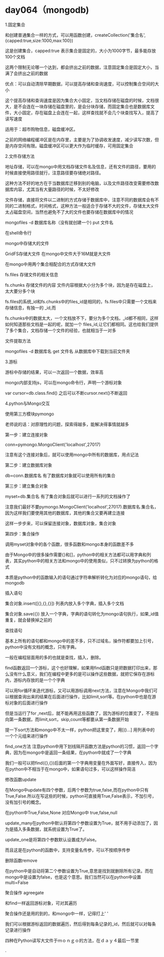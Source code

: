 # day064（mongodb)

1.固定集合

和创建普通集合一样的方式，可以用函数创建，createCollection('集合名',{capped:true,size:1000,max:100})

这是创建集合，capped:true 表示集合是固定的，大小为1000字节，最多能存放100个文档

这两个限制无论哪一个达到，都会挤出之前的数据，注意固定集合是固定大小，当满了会挤出之前的数据

优点：可以自动清除早期数据，可以提高存储和查询速度，可以控制集合空间的大小

这个提高存储和查询速度是因为集合大小固定，当文档存储在磁盘的时候，文档很大，是不会连在一块存储在磁盘里的，是会分块存储，而固定集合也是数据库文件，大小固定，存在磁盘上会连在一起，这样查找就不会几个块查找写入，提高了读写速度

适用于：超市购物信息，磁盘缓冲区。

之前的网络编程缓冲区是在内存里，主要是为了协调收发速度，减少读写次数，但是内存空间有限。磁盘缓冲区可以更大作为临时缓存，可用固定集合



2.文件存储方法

地址存储，可以在mongo中用文档存储文件名及信息，还有文件的路径，要用的时候直接使用路径就行，注意路径要存储绝对路径。

这种方法不好的地方在于当数据库迁移到别的电脑，以及文件路径改变需要修改数据库内容，尤其当有大量路径的时候，不太好修改

文件存储，直接将文件以二进制的方式存储于数据库中，注意不同的数据库会有不同的二进制格式，时间格式，这种方法一般适合于存储不大的文件，存储太大文件太占磁盘空间，当然也避免不了大的文件也要存储在数据库中的情况

mongofiles -d 数据库名称（没有就创建一个) put 文件名 

在shell命令行

mongo中存储大的文件

GridFS存储大文件 在mongo中文件大于16M就是大文件

在mongo中用两个集合相配合的方式存储大文件

fs.files 存储文件的相关信息

fs.chunks 存储文件的内容 文件内容根据大小分为多个块，因为是存在磁盘上，太大要分多个块

fs.files的系统_id和fs.chunks中的files_id是相同的，fs.files中只需要一个文档来存储信息，有独一的 _id,而

fs.chunks中的数据太大，一个文档放不下，要分为多个文档，_id都不相同，这样如何知道那些文档是一起的呢，就加一个 files_id,让它们都相同。这也给我们提供了多个集合，文档存储一个文件的经验，也就相当于一对多

文件提取方法

mongofiles -d 数据库名 get 文件名  从数据库中下载到当前文件夹

3.游标

游标中存储的结果，可以一次返回一个数据，效率高

mongo内部支持js，可以在mongo命令行，声明一个游标对象

var cursor=db.class.find()    之后可以不断cursor.next()不断返回



4.python与Mongo交互

使用第三方模块pymongo

老师说的话：对原理性的问题，探索得越多，能解决得事情就越多

第一步：建立连接对象

conn=pymongo.MongoClient('localhost',27017)

注意有这个连接对象后，就可以使用mongo中所有的数据库，用点记法

第二步：建立数据库对象

db=conn.数据库名  有了数据库对象就可以使用所有的集合

第三步：建立集合对象

myset=db.集合名 有了集合对象后就可以进行一系列的文档操作了

注意我们最好不要pymongo.MongoClient('localhost',27017).数据库名.集合名，因为这样我们要使用其他的数据库，其他的集合又要再建立连接

这样一步步来，可以保留连接对象，数据库对象，集合对象

第四步：集合操作

调用myset对象中的各个函数，很多函数和mongo本身的函数差不多

由于Mongo中的很多操作需要{}和[]，python中的相关方法都可以用字典和列表，其实python中的相关方法和mongo中的使用类似，只不过转换为python的格式

本质是python中的函数输入的语句通过字符串解析转化为对应的mongo语句，给mongodb

插入语句

集合对象.insert([{},{},{}]) 列表内放入多个字典，插入多个文档

集合对象.save({}) 放入一个字典，字典的语句转化为mongo语句执行，如果_id值重复，就会替换掉之前的

查找语句

基本上所有的语句都和mongo中的差不多，只不过域名，操作符都要加上引号，python中没有文档的概念，只有字典。

一般在编程层面用的多的也就是查找，插入，删除。

find函数返回一个游标，这个也好理解，如果用find函数只是把数据打印出来，那么没有什么意义，我们在编程中更多的是可以操作这些数据，就把它保存在游标内，游标内存放的是一个个字典

可以用for循环来迭代游标，又可以用游标调用next方法，注意在Mongo中我们可以根据查询出来的结果在后面进行操作，比如limit,sort等。在python中也是在游标对象的后面进行操作

但是当运行了for ,next后，就不能再用这些函数了，因为游标的位置变了，不是指向第一条数据，而limit,sort，skip,count等都要从第一条数据开始

提一下sort方法和mongo中不太一样，python把这里变了，用[()...] 用列表中的一个个元组来进行操作

find_one方法 注意python中用下划线隔开函数方法是python的习惯，返回一个字典，因为在mongo中是返回一条结果，在python中就成了一个字典

我们一般可以把find({},{})后面的第一个字典用变量在外面写好，直接传入，因为在python中不相当于在mongo中，如果语句过多，可以这样操作简洁



修改函数update

在Mongo中update有四个参数，后两个参数为true,false,而在python中只有True,False.所以在写这些的时候，python可直接用True,False表示，不加引号，没有加引号的概念。

在python中True,False,None 对应Mongo中 true,false,null

update_many在python中默认将第四个参数设置为True，就不用手动添加了，因为是插入多条数据，就系统设置为True了。

update_one是将第四个参数默认设置成为False。

而且这是在python的函数中，支持变量名传参，可以不按顺序传参



删除函数remove

在python中是自动将第二个参数设置为True,意思是找到就删除所有记录。而在mongo中是设置为false，也是这个意思。我们当然可以在python中设置multi=False



聚合操作 agreegate

和find一样返回游标对象，可对其遍历

聚合操作还是用的到的，和mongo中一样，记得打上' '



我们可以根据游标返回的数据遍历，然后得到每条记录的_id，然后就可以对每条记录进行操作



四种在Python读写大文件于ｍｏｎｇｏ的方法，在ｄａｙ４最后一节里



 







































































.





